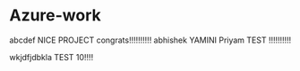 # Azure-work
abcdef
NICE PROJECT congrats!!!!!!!!!!
abhishek
YAMINI 
Priyam
TEST !!!!!!!!!!

wkjdfjdbkla
TEST 10!!!!
